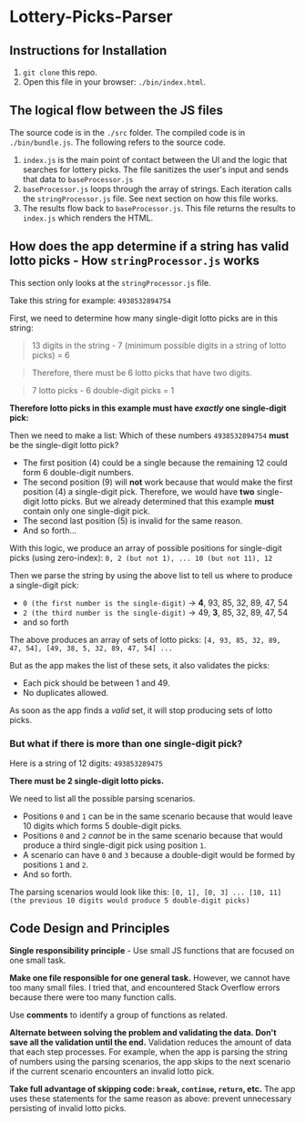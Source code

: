 # Lottery-Picks-Parser

## Instructions for Installation
1. `git clone` this repo.
2. Open this file in your browser: `./bin/index.html`.

## The logical flow between the JS files

The source code is in the `./src` folder. The compiled code is in `./bin/bundle.js`. The following refers to the source code.

1. `index.js` is the main point of contact between the UI and the logic that searches for lottery picks. The file sanitizes the user's input and sends that data to `baseProcessor.js`
2. `baseProcessor.js` loops through the array of strings. Each iteration calls the `stringProcessor.js` file. See next section on how this file works.
3. The results flow back to `baseProcessor.js`. This file returns the results to `index.js` which renders the HTML.

## How does the app determine if a string has valid lotto picks - How `stringProcessor.js` works

This section only looks at the `stringProcessor.js` file.

Take this string for example:
`4938532894754`

First, we need to determine how many single-digit lotto picks are in this string:

> 13 digits in the string - 7 (minimum possible digits in a string of lotto picks) = 6

> Therefore, there must be 6 lotto picks that have two digits.

> 7 lotto picks - 6 double-digit picks = 1

**Therefore lotto picks in this example must have *exactly* one single-digit pick:**

Then we need to make a list: Which of these numbers `4938532894754` **must** be the single-digit lotto pick?

* The first position (4) could be a single because the remaining 12 could form 6 double-digit numbers.
* The second position (9) will **not** work because that would make the first position (4) a single-digit pick. Therefore, we would have **two** single-digit lotto picks. But we already determined that this example **must** contain only one single-digit pick.
* The second last position (5) is invalid for the same reason.
* And so forth...

With this logic, we produce an array of possible positions for single-digit picks (using zero-index): `0, 2 (but not 1), ... 10 (but not 11), 12`

Then we parse the string by using the above list to tell us where to produce a single-digit pick:

* `0 (the first number is the single-digit)` -> **4**, 93, 85, 32, 89, 47, 54
* `2 (the third number is the single-digit)` -> 49, **3**, 85, 32, 89, 47, 54
* and so forth

The above produces an array of sets of lotto picks:
`[4, 93, 85, 32, 89, 47, 54], [49, 38, 5, 32, 89, 47, 54] ...`

But as the app makes the list of these sets, it also validates the picks:

* Each pick should be between 1 and 49.
* No duplicates allowed.

As soon as the app finds a _valid_ set, it will stop producing sets of lotto picks.

### But what if there is more than one single-digit pick?

Here is a string of 12 digits: `493853289475`

**There must be 2 single-digit lotto picks.**

We need to list all the possible parsing scenarios.

* Positions `0` and `1` can be in the same scenario because that would leave 10 digits which forms 5 double-digit picks.
* Positions `0` and `2` _cannot_ be in the same scenario because that would produce a third single-digit pick using position `1`.
* A scenario can have `0` and `3` because a double-digit would be formed by positions `1` and `2`.
* And so forth.

The parsing scenarios would look like this:
`[0, 1], [0, 3] ... [10, 11] (the previous 10 digits would produce 5 double-digit picks)`

## Code Design and Principles

**Single responsibility principle** - Use small JS functions that are focused on one small task.

**Make one file responsible for one general task.** However, we cannot have too many small files. I tried that, and encountered Stack Overflow errors because there were too many function calls.

Use **comments** to identify a group of functions as related.

**Alternate between solving the problem and validating the data. Don't save all the validation until the end.** Validation reduces the amount of data that each step processes. For example, when the app is parsing the string of numbers using the parsing scenarios, the app skips to the next scenario if the current scenario encounters an invalid lotto pick.

**Take full advantage of skipping code: `break`, `continue`, `return`, etc.** The app uses these statements for the same reason as above: prevent unnecessary persisting of invalid lotto picks.